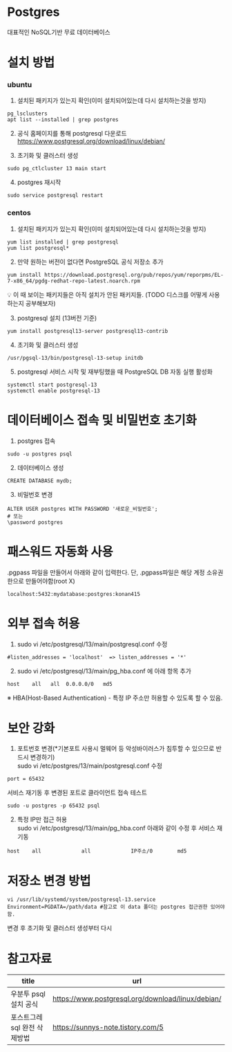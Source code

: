# Postgres
대표적인 NoSQL기반 무료 데이터베이스

# 설치 방법

### ubuntu
1. 설치된 패키지가 있는지 확인(이미 설치되어있는데 다시 설치하는것을 방지)
```
pg_lsclusters
apt list --installed | grep postgres
```

2. 공식 홈페이지를 통해 postgresql 다운로드
https://www.postgresql.org/download/linux/debian/

3. 초기화 및 클러스터 생성
```
sudo pg_ctlcluster 13 main start
```

4. postgres 재시작
```
sudo service postgresql restart
```

### centos

1. 설치된 패키지가 있는지 확인(이미 설치되어있는데 다시 설치하는것을 방지)
```
yum list installed | grep postgresql
yum list postgresql*
```

2. 만약 원하는 버전이 없다면 PostgreSQL 공식 저장소 추가
```
yum install https://download.postgresql.org/pub/repos/yum/reporpms/EL-7-x86_64/pgdg-redhat-repo-latest.noarch.rpm
```
💡 이 때 보이는 패키지들은 아직 설치가 안된 패키지들. (TODO 디스크를 어떻게 사용하는지 공부해보자)

3. postgresql 설치 (13버전 기준)
```
yum install postgresql13-server postgresql13-contrib
```

4. 초기화 및 클러스터 생성
```
/usr/pgsql-13/bin/postgresql-13-setup initdb
```

5. postgresql 서비스 시작 및 재부팅했을 때 PostgreSQL DB 자동 실행 활성화
```
systemctl start postgresql-13
systemctl enable postgresql-13
```

# 데이터베이스 접속 및 비밀번호 초기화

1. postgres 접속
```
sudo -u postgres psql
```

2. 데이터베이스 생성
```
CREATE DATABASE mydb;
```

3. 비밀번호 변경
```
ALTER USER postgres WITH PASSWORD '새로운_비밀번호';
# 또는
\password postgres
```

# 패스워드 자동화 사용
.pgpass 파일을 만들어서 아래와 같이 입력한다. 단, .pgpass파일은 해당 계정 소유권한으로 만들어야함(root X)
```
localhost:5432:mydatabase:postgres:konan415
```

# 외부 접속 허용
1. sudo vi /etc/postgresql/13/main/postgresql.conf 수정
```
#listen_addresses = 'localhost'  => listen_addresses = '*' 
```
     
2. sudo vi /etc/postgresql/13/main/pg_hba.conf 에 아래 항목 추가
```
host    all   all  0.0.0.0/0   md5
```
※ HBA(Host-Based Authentication) - 특정 IP 주소만 허용할 수 있도록 할 수 있음.

# 보안 강화
1. 포트번호 변경(*기본포트 사용시 멀웨어 등 악성바이러스가 침투할 수 있으므로 반드시 변경하기)  
sudo vi /etc/postgres/13/main/postgresql.conf 수정
```
port = 65432
```
서비스 재기동 후 변경된 포트로 클라이언트 접속 테스트  
```
sudo -u postgres -p 65432 psql
```

2. 특정 IP만 접근 허용  
sudo vi /etc/postgresql/13/main/pg_hba.conf 아래와 같이 수정 후 서비스 재기동
```
host    all             all             IP주소/0        md5
```


# 저장소 변경 방법
```
vi /usr/lib/systemd/system/postgresql-13.service
Environment=PGDATA=/path/data #참고로 이 data 폴더는 postgres 접근권한 있어야함.
```
변경 후 초기화 및 클러스터 생성부터 다시

# 참고자료
|title|url|
|---|---|
|우분투 psql 설치 공식|https://www.postgresql.org/download/linux/debian/|
|포스트그레 sql 완전 삭제방법|https://sunnys-note.tistory.com/5|